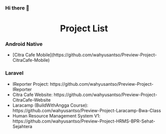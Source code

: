 ### Hi there 👋
<h1 align="center">Project List</h1>
<h3 align="left">Android Native</h3>
<ul>
  <li> [Citra Cafe Mobile](https://github.com/wahyusantso/Preview-Project-CitraCafe-Mobile) </li>
</ul>
<h3 align="left">Laravel</h3>
<ul>
  <li>IReporter Project: https://github.com/wahyusantso/Preview-Project-IReporter </li>
  <li>Citra Cafe Website: https://github.com/wahyusantso/Preview-Project-CitraCafe-Website</li>
  <li>Laracamp (BuildWithAngga Course): https://github.com/wahyusantso/Preview-Project-Laracamp-Bwa-Class</li>
  <li>Human Resource Management System V1: https://github.com/wahyusantso/Preview-Project-HRMS-BPR-Sehat-Sejahtera</li>
</ul>
